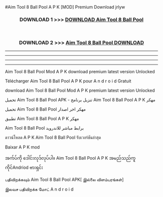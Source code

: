 #Aim Tool 8 Ball Pool  A P K [MOD] Premium Download jrlyw



<div align="center">

<h3>DOWNLOAD 1 >>> <a href="https://teeasianyam.web.app?sq=Aim Tool 8 Ball Pool ">DOWNLOAD Aim Tool 8 Ball Pool  </a></h3><br>

<h3>DOWNLOAD 2 >>> <a href="https://teeasianyam.web.app?sq=Aim Tool 8 Ball Pool  ">Aim Tool 8 Ball Pool   DOWNLOAD </a></h3>

</div>


----------------------------------------------------------

----------------------------------------------------------

----------------------------------------------------------

----------------------------------------------------------


Aim Tool 8 Ball Pool   Mod A P K download premium latest version Unlocked

Télécharger Aim Tool 8 Ball Pool   A P K pour A n d r o i d Gratuit

download Aim Tool 8 Ball Pool   Mod A P K premium latest version Unlocked

تحميل Aim Tool 8 Ball Pool   APK - تنزيل برنامج Aim Tool 8 Ball Pool   A P K مهكر

تحميل Aim Tool 8 Ball Pool   مهكر اخر اصدار

تطبيق Aim Tool 8 Ball Pool   A P K مهكر

Aim Tool 8 Ball Pool   برابط مباشر للاندرويد

ดาวน์โหลด A P K Aim Tool 8 Ball Pool   รับเวอร์ชันล่าสุด

Baixar A P K mod

အက်ပ်ကို ဒေါင်းလုဒ်လုပ်ပါ။ Aim Tool 8 Ball Pool   A P K အမည်သည်ကူကိုင်Andriod ဗားရှင်း

பதிவிறக்கவும் Aim Tool 8 Ball Pool   APK[ இல்லை விளம்பரங்கள்] 
 
இலவச பதிவிறக்க மோட் A n d r o i d



